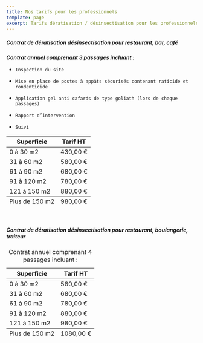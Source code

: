 ```yaml
---
title: Nos tarifs pour les professionnels
template: page
excerpt: Tarifs dératisation / désinsectisation pour les professionnels
---
```


##### Contrat de dératisation désinsectisation pour restaurant, bar, café


***Contrat annuel comprenant 3 passages incluant :***
		
*     Inspection du site
*     Mise en place de postes à appâts sécurisés contenant raticide et rondenticide
*     Application gel anti cafards de type goliath (lors de chaque passages)
*     Rapport d’intervention
*     Suivi

<div class="responsive-table">
  <table>
		</caption>
    <thead>
      <tr>
        <th>Superficie</th>
        <th>Tarif HT</th>
      </tr>
    </thead>
    <tbody>
      <tr>
        <td>0 à 30 m2</td>
        <td>430,00 €</td>
      </tr>
      <tr>
        <td>31 à 60 m2</td>
        <td>580,00 €</td>
      </tr>
      <tr>
        <td>61 à 90 m2</td>
        <td>680,00 €</td>
      </tr>
      <tr>
        <td>91 à 120 m2</td>
        <td>780,00 €</td>
      </tr>
      <tr>
        <td>121 à 150 m2</td>
        <td>880,00 €</td>
      </tr>
    </tbody>
    <tfoot>
      <tr>
        <td>Plus de 150 m2</td>
        <td>980,00 €</td>
      </tr>
    </tfoot>
  </table>
</div>

<br/>

##### Contrat de dératisation désinsectisation pour restaurant, boulangerie, traiteur

<div class="responsive-table">
  <table>
      <caption>Contrat annuel comprenant 4 passages incluant :</caption>
    <thead>
      <tr>
        <th>Superficie</th>
        <th>Tarif HT</th>
      </tr>
    </thead>
    <tbody>
      <tr>
        <td>0 à 30 m2</td>
        <td>580,00 €</td>
      </tr>
      <tr>
        <td>31 à 60 m2</td>
        <td>680,00 €</td>
      </tr>
      <tr>
        <td>61 à 90 m2</td>
        <td>780,00 €</td>
      </tr>
      <tr>
        <td>91 à 120 m2</td>
        <td>880,00 €</td>
      </tr>
      <tr>
        <td>121 à 150 m2</td>
        <td>980,00 €</td>
      </tr>
    </tbody>
    <tfoot>
      <tr>
        <td>Plus de 150 m2</td>
        <td>1080,00 €</td>
      </tr>
    </tfoot>
  </table>
</div>
